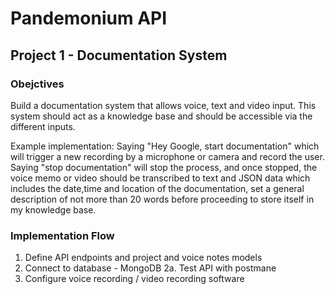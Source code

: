 # Pandemonium API

## Project 1 - Documentation System

### Obejctives
Build a documentation system that allows voice, text and video input. This system should act as a knowledge base and should be accessible via the different inputs.

Example implementation: Saying "Hey Google, start documentation" which will trigger a new recording by a microphone or camera and record the user. Saying "stop documentation" will stop the process, and once stopped, the voice memo or video should be transcribed to text and JSON data which includes the date,time and location of the documentation, set a general description of not more than 20 words before proceeding to store itself in my knowledge base.

### Implementation Flow
1. Define API endpoints and project and voice notes models
2. Connect to database - MongoDB
2a. Test API with postmane
3. Configure voice recording / video recording software